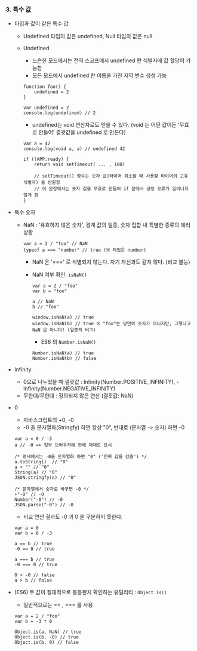 ### 3. 특수 값

-   타입과 값이 같은 특수 값

    -   Undefined 타입의 값은 undefined, Null 타입의 값은 null

    -   Undefined

        -   느슨한 모드에서는 전역 스코프에서 undefined 란 식별자에 값 할당이 가능함
        -   모든 모드에서 undefined 란 이름을 가진 지역 변수 생성 가능

        ```
        function foo() {
            undefined = 2
        }

        var undefined = 2
        console.log(undefined) // 2
        ```

        -   undefined는 void 연산자로도 얻을 수 있다. (void 는 어떤 값이든 '무효로 만들어' 결괏값을 undefined 로 만든다)

        ```
        var a = 42
        console.log(void a, a) // undefined 42
        ```

        ```
        if (!APP.ready) {
            return void setTimeout( ... , 100)

            // setTimeout() 함수는 숫자 값(타이머 취소할 때 사용할 타이머의 고유 식별자) 을 반환함
            // 이 문장에서는 숫자 값을 무효로 만들어 if 문에서 긍정 오류가 일어나지 않게 함
        }

        ```

-   특수 숫자

    -   NaN : '유효하지 않은 숫자', 경계 값의 일종, 숫자 집합 내 특별한 종류의 에러 상황

        ```
        var a = 2 / "foo" // NaN
        typeof a === "number" // true (※ 타입은 number)
        ```

        -   NaN 은 '===' 로 식별되지 않는다. 자기 자신과도 같지 않다. (비교 불능)
        -   NaN 여부 확인: `isNaN()`

            ```
            var a = 2 / "foo"
            var b = "foo"

            a // NaN
            b // "foo"

            window.isNaN(a) // true
            window.isNaN(b) // true ※ "foo"는 당연히 숫자가 아니지만, 그렇다고 NaN 은 아니다! (일종의 버그)
            ```

            -   ES6 의 `Number.isNaN()`

            ```
            Number.isNaN(a) // true
            Number.isNaN(b) // false
            ```

-   Infinity

    -   0으로 나누었을 때 결괏값 : Infinity(Number.POSITIVE_INFINITY), -Infinity(Number.NEGATIVE_INFINITY)
    -   무한대/무한대 : 정의되지 않은 연산 (결괏값: NaN)

-   0

    -   자바스크립트의 +0, -0
    -   -0 을 문자열화(Stringfy) 하면 항상 "0", 반대로 (문자열 -> 숫자) 하면 -0

    ```
    var a = 0 / -3
    a // -0 => 일부 브라우저에 한해 제대로 표시

    /* 명세에서는 -0을 문자열화 하면 "0" ('진짜 값을 감춤') */
    a.toString()  // "0"
    a + "" // "0"
    String(a) // "0"
    JSON.stringfy(a) // "0"

    /* 문자열에서 숫자로 바꾸면 -0 */
    +"-0" // -0
    Number("-0") // -0
    JSON.parse("-0") // -0
    ```

    -   비교 연산 결과도 -0 과 0 을 구분하지 못한다.

    ```
    var a = 0
    var b = 0 / -3

    a == b // true
    -0 == 0 // true

    a === b // true
    -0 === 0 // true

    0 > -0 // false
    a > b // false
    ```

-   (ES6) 두 값이 절대적으로 동등한지 확인하는 유틸리티 : `Object.is()`

    -   일반적으로는 == , === 를 사용

    ```
    var a = 2 / "foo"
    var b = -3 * 0

    Object.is(a, NaN) // true
    Object.is(b, -0) // true
    Object.is(b, 0) // false
    ```
